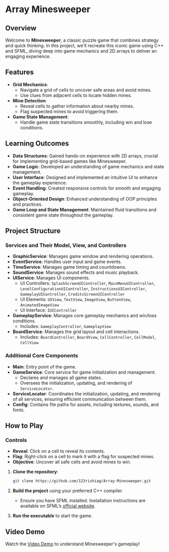 # Array Minesweeper

## Overview
Welcome to **Minesweeper**, a classic puzzle game that combines strategy and quick thinking. In this project, we'll recreate this iconic game using C++ and SFML, diving deep into game mechanics and 2D arrays to deliver an engaging experience.

## Features
- **Grid Mechanics**: 
  - Navigate a grid of cells to uncover safe areas and avoid mines.
  - Use clues from adjacent cells to locate hidden mines.
- **Mine Detection**: 
  - Reveal cells to gather information about nearby mines.
  - Flag suspected mines to avoid triggering them.
- **Game State Management**: 
  - Handle game state transitions smoothly, including win and lose conditions.

## Learning Outcomes

- **Data Structures**: Gained hands-on experience with 2D arrays, crucial for implementing grid-based games like Minesweeper.
- **Game Logic**: Developed an understanding of game mechanics and state management.
- **User Interface**: Designed and implemented an intuitive UI to enhance the gameplay experience.
- **Event Handling**: Created responsive controls for smooth and engaging gameplay.
- **Object-Oriented Design**: Enhanced understanding of OOP principles and practices.
- **Game Loop and State Management**: Maintained fluid transitions and consistent game state throughout the gameplay.

## Project Structure

### Services and Their Model, View, and Controllers

- **GraphicService**: Manages game window and rendering operations.
- **EventService**: Handles user input and game events.
- **TimeService**: Manages game timing and countdowns.
- **SoundService**: Manages sound effects and music playback.
- **UIService**: Manages UI components.
  - UI Controllers: `SplashScreenUIController`, `MainMenuUIController`, `LevelConfigurationUIController`, `InstructionsUIController`, `GameplayUIController`, `CreditsScreenUIController`
  - UI Elements: `UIView`, `TextView`, `ImageView`, `ButtonView`, `AnimatedImageView`
  - UI Interface: `IUIController`
- **GameplayService**: Manages core gameplay mechanics and win/loss conditions.
  - Includes: `GameplayController`, `GameplayView`
- **BoardService**: Manages the grid layout and cell interactions.
  - Includes: `BoardController`, `BoardView`, `CellController`, `CellModel`, `CellView`

### Additional Core Components

- **Main**: Entry point of the game.
- **GameService**: Core service for game initialization and management.
  - Declares and manages all game states.
  - Oversees the initialization, updating, and rendering of `ServiceLocator`.
- **ServiceLocator**: Coordinates the initialization, updating, and rendering of all services, ensuring efficient communication between them.
- **Config**: Contains file paths for assets, including textures, sounds, and fonts.

## How to Play

### Controls
- **Reveal**: Click on a cell to reveal its contents.
- **Flag**: Right-click on a cell to mark it with a flag for suspected mines.
- **Objective**: Uncover all safe cells and avoid mines to win.

1. **Clone the repository**:
    ```bash
    git clone https://github.com/123rishiag/Array-Minesweeper.git
    ```
2. **Build the project** using your preferred C++ compiler.
   - Ensure you have SFML installed. Installation instructions are available on SFML’s [official website](https://www.sfml-dev.org/).

3. **Run the executable** to start the game.

## Video Demo
Watch the [Video Demo](https://www.loom.com/share/6a6e5f76320449f19d989a61aa6b6b65?sid=77630b8c-7677-499a-a1b3-d792a3068aad) to understand Minesweeper's gameplay!